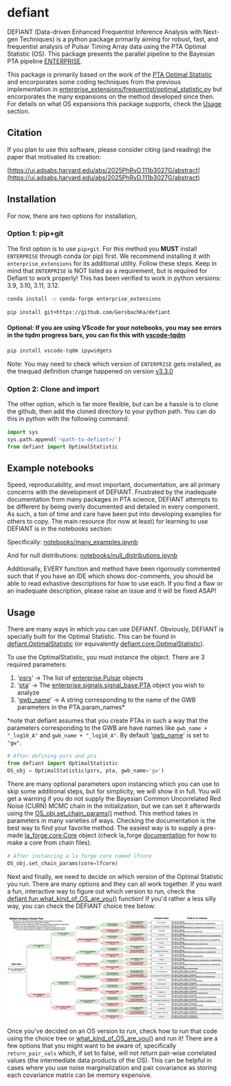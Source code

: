 # defiant 

DEFIANT (Data-driven Enhanced Frequentist Inference Analysis with Next-gen Techniques) is a python package primarily aiming for robust, fast, and frequentist analysis of Pulsar Timing Array data using the PTA Optimal Statistic (OS). This package presents the parallel pipeline to the Bayesian PTA pipeline [ENTERPRISE](https://github.com/nanograv/enterprise). 

This package is primarily based on the work of the [PTA Optimal Statistic](https://arxiv.org/abs/0809.0701) and encorporates some coding techniques from the previous implementation in [enterprise_extensions/frequentist/optimal_statistic.py](https://github.com/nanograv/enterprise_extensions/blob/master/enterprise_extensions/frequentist/optimal_statistic.py) but encorporates the many expansions on the method developed since then. For details on what OS expansions this package supports, check the [Usage](#usage) section.


## Citation

If you plan to use this software, please consider citing (and reading) the paper that motivated its creation:

[https://ui.adsabs.harvard.edu/abs/2025PhRvD.111b3027G/abstract](https://ui.adsabs.harvard.edu/abs/2025PhRvD.111b3027G/abstract)



## Installation

For now, there are two options for installation,

### Option 1: pip+git
The first option is to use ``pip+git``. For this method you **MUST** install ``ENTERPRISE`` through conda (or pip) first. We recommend installing it with ``enterprise_extensions`` for its additional utility. Follow these steps. Keep in mind that ``ENTERPRISE`` is NOT listed as a requirement, but is required for Defiant to work properly! This has been verified to work in python versions: 3.9, 3.10, 3.11, 3.12. 

```bash
conda install -c conda-forge enterprise_extensions
```

```bash
pip install git+https://github.com/GersbachKa/defiant
```

#### Optional: If you are using VScode for your notebooks, you may see errors in the tqdm progress bars, you can fix this with [vscode-tqdm](https://pypi.org/project/vscode-tqdm/)

```bash
pip install vscode-tqdm ipywidgets
```

Note: You may need to check which version of ``ENTERPRISE`` gets installed, as the tnequad definition change happened on version [v3.3.0](https://github.com/nanograv/enterprise/releases?page=1)

### Option 2: Clone and import

The other option, which is far more flexible, but can be a hassle is to clone the github, then add the cloned directory to your python path. You can do this in python with the following command:

```python
import sys
sys.path.append('<path-to-defiant>/')
from defiant import OptimalStatistic
```

## Example notebooks

Speed, reproducability, and most important, documentation, are all primary concerns with the development of DEFIANT. Frustrated by the inadequate documentation from many packages in PTA science, DEFIANT attempts to be different by being overly documented and detailed in every component. As such, a ton of time and care have been put into developing examples for others to copy. The main resource (for now at least) for learning to use DEFIANT is in the notebooks section:

Specifically: [notebooks/many_examples.ipynb](https://github.com/GersbachKa/defiant/blob/main/notebooks/many_examples.ipynb)

And for null distributions: [notebooks/null_distributions.ipynb](https://github.com/GersbachKa/defiant/blob/main/notebooks/null_distributions.ipynb)

Additionally, EVERY function and method have been rigorously commented such that if you have an IDE which shows doc-comments, you should be able to read exhastive descriptions for how to use each. If you find a flaw or an inadequate description, please raise an issue and it will be fixed ASAP!


## Usage

There are many ways in which you can use DEFIANT. Obviously, DEFIANT is specially built for the Optimal Statistic. This can be found in [defiant.OptimalStatistic](https://github.com/GersbachKa/defiant/blob/main/defiant/core.py) (or equivalently [defiant.core.OptimalStatistic](https://github.com/GersbachKa/defiant/blob/main/defiant/core.py)).

To use the OptimalStatistic, you must instance the object. There are 3 required parameters: 
1. '[psrs](https://github.com/GersbachKa/defiant/blob/main/defiant/core.py#L45)' -> The list of [enterprise.Pulsar]() objects
2. '[pta](https://github.com/GersbachKa/defiant/blob/main/defiant/core.py#L45)' -> The [enterprise.signals.signal_base.PTA]() object you wish to analyze 
3. '[gwb_name](https://github.com/GersbachKa/defiant/blob/main/defiant/core.py#L45)' -> A string corresponding to the name of the GWB parameters in the PTA.param_names*

*note that defiant assumes that you create PTAs in such a way that the parameters corresponding to the GWB are have names like `gwb_name + "_log10_A"` and `gwb_name + "_log10_A"`. By default '[gwb_name](https://github.com/GersbachKa/defiant/blob/main/defiant/core.py#L45)' is set to `"gw"`.

```python
# After defining psrs and pta
from defiant import OptimalStatistic
OS_obj = OptimalStatistic(psrs, pta, gwb_name='gw')
```

There are many optional parameters upon instancing which you can use to skip some additional steps, but for simplicity, we will show it in full. You will get a warning if you do not supply the Bayesian Common Uncorrelated Red Noise (CURN) MCMC chain in the initialization, but we can set it afterwards using the [OS_obj.set_chain_params()]() method. This method takes in parameters in many varieties of ways. Checking the documentation is the best way to find your favorite method. The easiest way is to supply a pre-made [la_forge.core.Core](https://github.com/nanograv/la_forge) object (check la_forge [documentation](https://la-forge.readthedocs.io/en/latest/tutorial1.html) for how to make a core from chain files). 

```python
# After instancing a la_forge core named lfcore
OS_obj.set_chain_params(core=lfcore)
```

Next and finally, we need to decide on which version of the Optimal Statistic you run. There are many options and they can all work together. If you want a fun, interactive way to figure out which version to run, check the [defiant.fun.what_kind_of_OS_are_you()](https://github.com/GersbachKa/defiant/blob/main/defiant/extra/fun.py) function! If you'd rather a less silly way, you can check the DEFIANT choice tree below:

![image](defiant_OS_choice_tree.png)

Once you've decided on an OS version to run, check how to run that code using the choice tree or [what_kind_of_OS_are_you()](https://github.com/GersbachKa/defiant/blob/main/defiant/extra/fun.py) and run it! There are a few options that you might want to be aware of, specifically `return_pair_vals` which, if set to false, will not return pair-wise correlated values (the intermediate data products of the OS). This can be helpful in cases where you use noise marginalization and pair covariance as storing each covariance matrix can be memory expensive.
